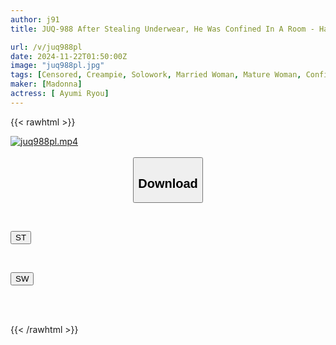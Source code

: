 ```yaml
---
author: j91
title: JUQ-988 After Stealing Underwear, He Was Confined In A Room - Hand And Foot Restraints/forced Milking/brainwashed With Dirty Talk And Headphones...etc. 3 Days In Prison, A Young Man Whose Sexual Habits Were Corrected By A Married Woman. Ryo Aiyumi

url: /v/juq988pl
date: 2024-11-22T01:50:00Z
image: "juq988pl.jpg"
tags: [Censored, Creampie, Solowork, Married Woman, Mature Woman, Confinement, Submissive Men	]
maker: [Madonna]
actress: [ Ayumi Ryou]
---
```



{{< rawhtml >}}

<div class="video" data-videoid="m68YAqD7m2Cba3Z">
    <a href="javascript:;">
        <img src="/v/juq988pl/juq988pl.jpg" width="WIDTH" height="HEIGHT" alt="juq988pl.mp4" loading="lazy">
    </a>
</div>

<script type="text/javascript" src="https://j91.asia/asset/on-demand-st.js"></script>

<br>
  <link rel="stylesheet" href="https://j91.asia/asset/bs5.css">
  
  <center>
  <button class="btn btn-primary" type="button" data-bs-toggle="collapse" data-bs-target=".multi-collapse" aria-expanded="false" aria-controls="multiCollapseExample1 multiCollapseExample2"><h2>Download</h2></button></center>
</p>
<div class="row">
  <div class="col">
    <div class="collapse multi-collapse" id="multiCollapseExample1">
      <div class="card card-body">
	      	      <br>
<div class="buttons">  
<p><a href="/v/juq988pl/st.html" target="_blank"><button class="btn-hover color-3"><i class="fa fa-download"></i> ST</button></a></p></div>
    </div>
  </div>
</div>
  <div class="col">
    <div class="collapse multi-collapse" id="multiCollapseExample2">
      <div class="card card-body">
	      <br>
<div class="buttons">
<p><a href="/v/juq988pl/sw.html" target="_blank"><button class="btn-hover color-2"><i class="fa fa-download"></i> SW</button></a></p></div>
<br><br>
      </div>
    </div>
  </div>
</div>

{{< /rawhtml >}}